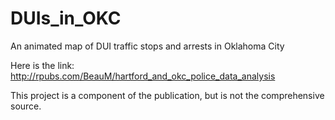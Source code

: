 # DUIs_in_OKC
An animated map of DUI traffic stops and arrests in Oklahoma City

Here is the link: http://rpubs.com/BeauM/hartford_and_okc_police_data_analysis

This project is a component of the publication, but is not the comprehensive source. 
